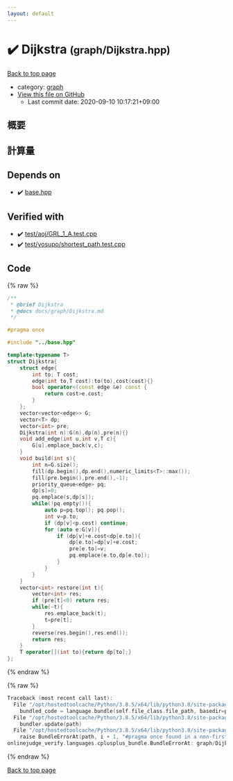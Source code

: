 ```yaml
---
layout: default
---
```


<!-- mathjax config similar to math.stackexchange -->
<script type="text/javascript" async
  src="https://cdnjs.cloudflare.com/ajax/libs/mathjax/2.7.5/MathJax.js?config=TeX-MML-AM_CHTML">
</script>
<script type="text/x-mathjax-config">
  MathJax.Hub.Config({
    TeX: { equationNumbers: { autoNumber: "AMS" }},
    tex2jax: {
      inlineMath: [ ['$','$'] ],
      processEscapes: true
    },
    "HTML-CSS": { matchFontHeight: false },
    displayAlign: "left",
    displayIndent: "2em"
  });
</script>

<script type="text/javascript" src="https://cdnjs.cloudflare.com/ajax/libs/jquery/3.4.1/jquery.min.js"></script>
<script src="https://cdn.jsdelivr.net/npm/jquery-balloon-js@1.1.2/jquery.balloon.min.js" integrity="sha256-ZEYs9VrgAeNuPvs15E39OsyOJaIkXEEt10fzxJ20+2I=" crossorigin="anonymous"></script>
<script type="text/javascript" src="../../assets/js/copy-button.js"></script>
<link rel="stylesheet" href="../../assets/css/copy-button.css" />


# :heavy_check_mark: Dijkstra <small>(graph/Dijkstra.hpp)</small>

<a href="../../index.html">Back to top page</a>

* category: <a href="../../index.html#f8b0b924ebd7046dbfa85a856e4682c8">graph</a>
* <a href="{{ site.github.repository_url }}/blob/master/graph/Dijkstra.hpp">View this file on GitHub</a>
    - Last commit date: 2020-09-10 10:17:21+09:00




## 概要

## 計算量

## Depends on

* :heavy_check_mark: <a href="../base.hpp.html">base.hpp</a>


## Verified with

* :heavy_check_mark: <a href="../../verify/test/aoj/GRL_1_A.test.cpp.html">test/aoj/GRL_1_A.test.cpp</a>
* :heavy_check_mark: <a href="../../verify/test/yosupo/shortest_path.test.cpp.html">test/yosupo/shortest_path.test.cpp</a>


## Code

<a id="unbundled"></a>
{% raw %}
```cpp
/**
 * @brief Dijkstra
 * @docs docs/graph/Dijkstra.md
 */

#pragma once

#include "../base.hpp"

template<typename T>
struct Dijkstra{
    struct edge{
        int to; T cost;
        edge(int to,T cost):to(to),cost(cost){}
        bool operator<(const edge &e) const {
            return cost>e.cost;
        }
    };
    vector<vector<edge>> G;
    vector<T> dp;
    vector<int> pre;
    Dijkstra(int n):G(n),dp(n),pre(n){}
    void add_edge(int u,int v,T c){
        G[u].emplace_back(v,c);
    }
    void build(int s){
        int n=G.size();
        fill(dp.begin(),dp.end(),numeric_limits<T>::max());
        fill(pre.begin(),pre.end(),-1);
        priority_queue<edge> pq;
        dp[s]=0;
        pq.emplace(s,dp[s]);
        while(!pq.empty()){
            auto p=pq.top(); pq.pop();
            int v=p.to;
            if (dp[v]<p.cost) continue;
            for (auto e:G[v]){
                if (dp[v]+e.cost<dp[e.to]){
                    dp[e.to]=dp[v]+e.cost;
                    pre[e.to]=v;
                    pq.emplace(e.to,dp[e.to]);
                }
            }
        }
    }
    vector<int> restore(int t){
        vector<int> res;
        if (pre[t]<0) return res;
        while(~t){
            res.emplace_back(t);
            t=pre[t];
        }
        reverse(res.begin(),res.end());
        return res;
    }
    T operator[](int to){return dp[to];}
};
```
{% endraw %}

<a id="bundled"></a>
{% raw %}
```cpp
Traceback (most recent call last):
  File "/opt/hostedtoolcache/Python/3.8.5/x64/lib/python3.8/site-packages/onlinejudge_verify/docs.py", line 349, in write_contents
    bundled_code = language.bundle(self.file_class.file_path, basedir=pathlib.Path.cwd())
  File "/opt/hostedtoolcache/Python/3.8.5/x64/lib/python3.8/site-packages/onlinejudge_verify/languages/cplusplus.py", line 185, in bundle
    bundler.update(path)
  File "/opt/hostedtoolcache/Python/3.8.5/x64/lib/python3.8/site-packages/onlinejudge_verify/languages/cplusplus_bundle.py", line 310, in update
    raise BundleErrorAt(path, i + 1, "#pragma once found in a non-first line")
onlinejudge_verify.languages.cplusplus_bundle.BundleErrorAt: graph/Dijkstra.hpp: line 6: #pragma once found in a non-first line

```
{% endraw %}

<a href="../../index.html">Back to top page</a>

